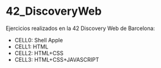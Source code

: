 # 42_DiscoveryWeb
Ejercicios realizados en la 42 Discovery Web de Barcelona:

 - CELL0: Shell Apple
 - CELL1: HTML
 - CELL2: HTML+CSS
 - CELL3: HTML+CSS+JAVASCRIPT
